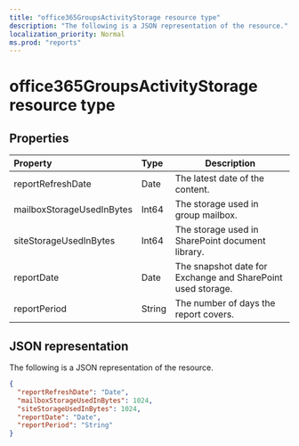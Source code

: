 ```yaml
---
title: "office365GroupsActivityStorage resource type"
description: "The following is a JSON representation of the resource."
localization_priority: Normal
ms.prod: "reports"
---
```


# office365GroupsActivityStorage resource type

## Properties

| Property                  | Type   | Description                              |
| :------------------------ | :----- | ---------------------------------------- |
| reportRefreshDate         | Date   | The latest date of the content.          |
| mailboxStorageUsedInBytes | Int64  | The storage used in group mailbox.       |
| siteStorageUsedInBytes    | Int64  | The storage used in SharePoint document library. |
| reportDate                | Date   | The snapshot date for Exchange and SharePoint used storage. |
| reportPeriod              | String | The number of days the report covers.    |

## JSON representation

The following is a JSON representation of the resource.

<!-- {
  "blockType": "resource",
  "@odata.type": "microsoft.graph.office365GroupsActivityStorage"
} -->

```json
{
  "reportRefreshDate": "Date", 
  "mailboxStorageUsedInBytes": 1024, 
  "siteStorageUsedInBytes": 1024, 
  "reportDate": "Date", 
  "reportPeriod": "String"
}
```
